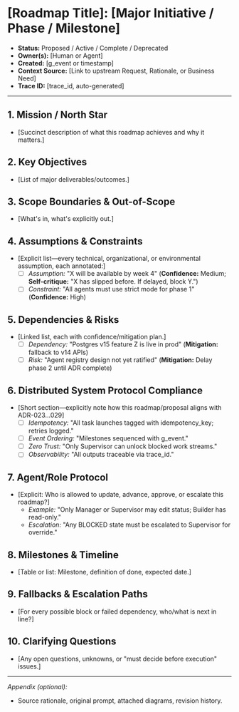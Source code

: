 # [Roadmap Title]: [Major Initiative / Phase / Milestone]

* **Status:** Proposed / Active / Complete / Deprecated
* **Owner(s):** [Human or Agent]
* **Created:** [g_event or timestamp]
* **Context Source:** [Link to upstream Request, Rationale, or Business Need]
* **Trace ID:** [trace_id, auto-generated]

---

## 1. **Mission / North Star**

- [Succinct description of what this roadmap achieves and why it matters.]

## 2. **Key Objectives**

- [List of major deliverables/outcomes.]

## 3. **Scope Boundaries & Out-of-Scope**

- [What's in, what's explicitly out.]

## 4. **Assumptions & Constraints**

- [Explicit list—every technical, organizational, or environmental assumption, each annotated:]
  - [ ] *Assumption:* "X will be available by week 4" (**Confidence:** Medium; **Self-critique:** "X has slipped before. If delayed, block Y.")
  - [ ] *Constraint:* "All agents must use strict mode for phase 1" (**Confidence:** High)

## 5. **Dependencies & Risks**

- [Linked list, each with confidence/mitigation plan.]
  - [ ] *Dependency:* "Postgres v15 feature Z is live in prod" (**Mitigation:** fallback to v14 APIs)
  - [ ] *Risk:* "Agent registry design not yet ratified" (**Mitigation:** Delay phase 2 until ADR complete)

## 6. **Distributed System Protocol Compliance**

- [Short section—explicitly note how this roadmap/proposal aligns with ADR-023…029]
  - [ ] *Idempotency:* "All task launches tagged with idempotency_key; retries logged."
  - [ ] *Event Ordering:* "Milestones sequenced with g_event."
  - [ ] *Zero Trust:* "Only Supervisor can unlock blocked work streams."
  - [ ] *Observability:* "All outputs traceable via trace_id."

## 7. **Agent/Role Protocol**

- [Explicit: Who is allowed to update, advance, approve, or escalate this roadmap?]
  - *Example:* "Only Manager or Supervisor may edit status; Builder has read-only."
  - *Escalation:* "Any BLOCKED state must be escalated to Supervisor for override."

## 8. **Milestones & Timeline**

- [Table or list: Milestone, definition of done, expected date.]

## 9. **Fallbacks & Escalation Paths**

- [For every possible block or failed dependency, who/what is next in line?]

## 10. **Clarifying Questions**

- [Any open questions, unknowns, or "must decide before execution" issues.]

---

*Appendix (optional):*  
- Source rationale, original prompt, attached diagrams, revision history. 